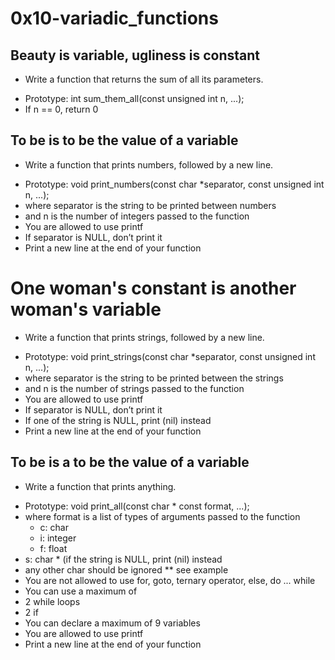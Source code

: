 # 0x10-variadic_functions
## Beauty is variable, ugliness is constant
- Write a function that returns the sum of all its parameters.
* Prototype: int sum_them_all(const unsigned int n, ...);
* If n == 0, return 0
## To be is to be the value of a variable
- Write a function that prints numbers, followed by a new line.
* Prototype: void print_numbers(const char *separator, const unsigned int n, ...);
* where separator is the string to be printed between numbers
* and n is the number of integers passed to the function
* You are allowed to use printf
* If separator is NULL, don’t print it
* Print a new line at the end of your function
# One woman's constant is another woman's variable
- Write a function that prints strings, followed by a new line.
* Prototype: void print_strings(const char *separator, const unsigned int n, ...);
* where separator is the string to be printed between the strings
* and n is the number of strings passed to the function
* You are allowed to use printf
* If separator is NULL, don’t print it
* If one of the string is NULL, print (nil) instead
* Print a new line at the end of your function
## To be is a to be the value of a variable
- Write a function that prints anything.
* Prototype: void print_all(const char * const format, ...);
* where format is a list of types of arguments passed to the function
  * c: char
  * i: integer
  * f: float
* s: char * (if the string is NULL, print (nil) instead
* any other char should be ignored
** see example
* You are not allowed to use for, goto, ternary operator, else, do ... while
* You can use a maximum of
* 2 while loops
* 2 if
* You can declare a maximum of 9 variables
* You are allowed to use printf
* Print a new line at the end of your function
